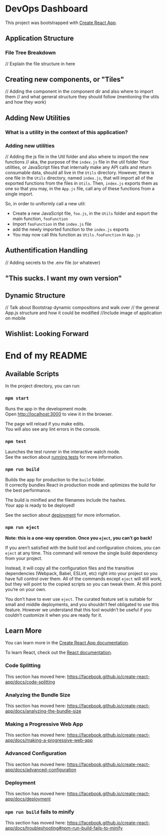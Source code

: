 # DevOps Dashboard 

This project was bootstrapped with [Create React App](https://github.com/facebook/create-react-app).

## Application Structure
### File Tree Breakdown
// Explain the file structure in here 

## Creating new components, or "Tiles"
// Adding the component in the component dir and also where to import them 
// and what general structure they should follow (mentioning the utils and how they work) 

## Adding New Utilities 
### What is a utility in the context of this application? 
### Adding new utilities 
// Adding the js file in the Util folder and also where to import the new functions
// aka, the purpose of the `index.js` file in the util folder
Your utilities, or JavaScript files that internally make any API calls and return consumable data, should all live in the `Utils` directory. However, there is one file in the `Utils` directory, named `index.js`, that will import all of the exported functions from the files in `Utils`. Then, `index.js` exports them as one so that you may, in the `App.js` file, call any of these functions from a single import. 

So, in order to uniformly call a new util: 
 * Create a new JavaScript file, `foo.js`, in the `Utils` folder and export the main function, `fooFunction` 
 * Import `fooFunction` in the `index.js` file 
 * add the newly imported function to the `index.js` exports
 * You may now call this function as `Utils.fooFunction` in `App.js`

## Authentification Handling 
// Adding secrets to the .env file (or whatever)

## "This sucks. I want my own version"
## Dynamic Structure 
// Talk about Bootstrap dynamic compositions and walk over 
// the general App.js structure and how it could be modified 
//Include image of application on mobile 

## Wishlist: Looking Forward

# End of my README

## Available Scripts

In the project directory, you can run:

### `npm start`

Runs the app in the development mode.<br>
Open [http://localhost:3000](http://localhost:3000) to view it in the browser.

The page will reload if you make edits.<br>
You will also see any lint errors in the console.

### `npm test`

Launches the test runner in the interactive watch mode.<br>
See the section about [running tests](https://facebook.github.io/create-react-app/docs/running-tests) for more information.

### `npm run build`

Builds the app for production to the `build` folder.<br>
It correctly bundles React in production mode and optimizes the build for the best performance.

The build is minified and the filenames include the hashes.<br>
Your app is ready to be deployed!

See the section about [deployment](https://facebook.github.io/create-react-app/docs/deployment) for more information.

### `npm run eject`

**Note: this is a one-way operation. Once you `eject`, you can’t go back!**

If you aren’t satisfied with the build tool and configuration choices, you can `eject` at any time. This command will remove the single build dependency from your project.

Instead, it will copy all the configuration files and the transitive dependencies (Webpack, Babel, ESLint, etc) right into your project so you have full control over them. All of the commands except `eject` will still work, but they will point to the copied scripts so you can tweak them. At this point you’re on your own.

You don’t have to ever use `eject`. The curated feature set is suitable for small and middle deployments, and you shouldn’t feel obligated to use this feature. However we understand that this tool wouldn’t be useful if you couldn’t customize it when you are ready for it.

## Learn More

You can learn more in the [Create React App documentation](https://facebook.github.io/create-react-app/docs/getting-started).

To learn React, check out the [React documentation](https://reactjs.org/).

### Code Splitting

This section has moved here: https://facebook.github.io/create-react-app/docs/code-splitting

### Analyzing the Bundle Size

This section has moved here: https://facebook.github.io/create-react-app/docs/analyzing-the-bundle-size

### Making a Progressive Web App

This section has moved here: https://facebook.github.io/create-react-app/docs/making-a-progressive-web-app

### Advanced Configuration

This section has moved here: https://facebook.github.io/create-react-app/docs/advanced-configuration

### Deployment

This section has moved here: https://facebook.github.io/create-react-app/docs/deployment

### `npm run build` fails to minify

This section has moved here: https://facebook.github.io/create-react-app/docs/troubleshooting#npm-run-build-fails-to-minify



